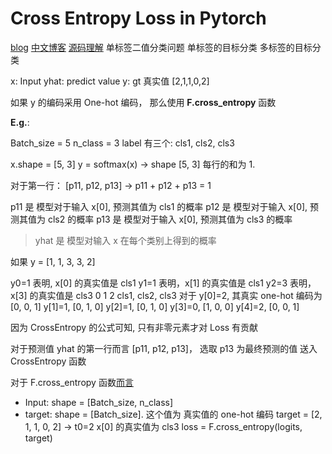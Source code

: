 # Cross Entropy Loss in Pytorch
[blog](https://sparrow.dev/cross-entropy-loss-in-pytorch/)
[中文博客](https://blog.csdn.net/wuliBob/article/details/104119616)
[源码理解](https://zhang-yang.medium.com/understanding-cross-entropy-implementation-in-pytorch-softmax-log-softmax-nll-cross-entropy-416a2b200e34)
单标签二值分类问题
单标签的目标分类
多标签的目标分类



x: Input
yhat: predict value
y: gt 真实值 [2,1,1,0,2]

如果 y 的编码采用 One-hot 编码， 那么使用 **F.cross_entropy** 函数

**E.g.**:

Batch_size = 5
n_class = 3  label 有三个: cls1, cls2, cls3

x.shape = [5, 3]
y = softmax(x) -> shape [5, 3] 每行的和为 1.

对于第一行：
[p11, p12, p13] -> p11 + p12 + p13 = 1

p11 是 模型对于输入 x[0], 预测其值为 cls1 的概率
p12 是 模型对于输入 x[0], 预测其值为 cls2 的概率
p13 是 模型对于输入 x[0], 预测其值为 cls3 的概率
> yhat 是 模型对输入 x 在每个类别上得到的概率 

如果 y = [1, 1, 3, 3, 2]

y0=1 表明, x[0] 的真实值是 cls1
y1=1 表明，x[1] 的真实值是 cls1
y2=3 表明，x[3] 的真实值是 cls3
                                    0    1     2
                                  cls1, cls2, cls3
对于 y[0]=2, 其真实 one-hot 编码为 [0,    0,    1]
     y[1]=1,                      [0,    1,    0]
     y[2]=1,                      [0,    1,    0]
     y[3]=0,                      [1,    0,    0]
     y[4]=2,                      [0,    0,    1]

因为 CrossEntropy 的公式可知, 只有非零元素才对 Loss 有贡献

对于预测值 yhat 的第一行而言 [p11, p12, p13]， 选取 p13 为最终预测的值 送入 CrossEntropy 函数

对于 F.cross_entropy 函数[而言](https://pytorch.org/docs/stable/generated/torch.nn.functional.cross_entropy.html?highlight=cross_entropy#torch.nn.functional.cross_entropy)
- Input: shape = [Batch_size, n_class]
- target: shape = [Batch_size].  这个值为 真实值的 one-hot 编码
target = [2, 1, 1, 0, 2] -> t0=2 x[0] 的真实值为 cls3
loss = F.cross_entropy(logits, target)